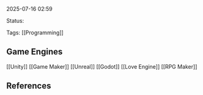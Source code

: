 2025-07-16 02:59

Status:

Tags: [[Programming]]

## Game Engines
[[Unity]]
[[Game Maker]]
[[Unreal]]
[[Godot]]
[[Love Engine]]
[[RPG Maker]]

## References
